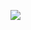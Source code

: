 ![](https://lh3.googleusercontent.com/RRtHlfubiJ8Ay6jpMcRa_ahcmF9ROhqVJO3l3sdp5dK9RlRmosLR0zj7xAU71w6m5w4Zdupv6nodKLsCVWEfUEujiX_iSNgg0njwzfbIf3pN-gEtjTXr8oxn3imBcr4mQwhCxNsxo_wEVJxC9pB29Npwax4N9kzBhcpDKXjX8HGLQAdd_lplOylhTPLAszetaV53k4a2-WT8mHbJwBrB9QmALHu-6bXYpPhg-qJX61y4PJoJ10u7r_Bf-wj4guuopLFLgckgkK7kzDAj57Tzymw2sf0t8S0Mqsn73e-JLBRT6RY33bzrT3dFnkBfCrQdmNWAMHBrPS5qKQr1JDAv1cOweHvDvx8_Ljxh2V9A-591hxxhMW1u8bnPj0zopDhfYfxKEiuAoytybn_F4ZY0s9CuDj3VTcpxlRghnVA8dlbqnCoIENjOWKAUx-plWYDeschCzzVllz8RrG6-S58TSR5NQYXedqt2eTIxHsqrpkzJWMGOzbPJ0GaTFR1EJQ0VL2OEWMLAqhImXVwAeIY1HpPVwNgiHmY6gmNnvHUyuBsVzpqJ_6K-mAV-Syo1WsmtsH-Ke8LaK7NrKqMS7v_YLelcvZ-Yu22hlxdnzEZUYDMJvOgNDjbanftnULl43VjqZwV2lcAo_ki9uJHfTB7BdaqUFobJ7pYnpZAqRS9OLHl__naBE-oysrw0IRSepg=s939-no?authuser=0)